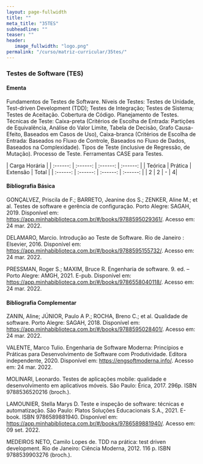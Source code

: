 ```yaml
---
layout: page-fullwidth
title: ""
meta_title: "35TES"
subheadline: ""
teaser: ""
header:
   image_fullwidth: "logo.png"
permalink: "/curso/matriz-curricular/35tes/"
---
```


### **Testes de Software (TES)**

#### **Ementa**

Fundamentos de Testes de Software. Níveis de Testes: Testes de Unidade, Test-driven Development (TDD); Testes de Integração; Testes de Sistema; Testes de Aceitação. Cobertura de Código. Planejamento de Testes. Técnicas de Teste: Caixa-preta (Critérios de Escolha de Entrada: Partições de Equivalência, Análise do Valor Limite, Tabela de Decisão, Grafo Causa-Efeito, Baseados em Casos de Uso), Caixa-branca (Critérios de Escolha de Entrada: Baseados no Fluxo de Controle, Baseados no Fluxo de Dados, Baseados na Complexidade). Tipos de Teste (inclusive de Regressão, de Mutação). Processo de Teste. Ferramentas CASE para Testes.  

| Carga Horária | 
| :------: | :------: | :------: | :------: |
| Teórica | Prática | Extensão | Total |
| :------: | :------: | :------: | :------: |
| 2 | 2 | - | 4|

#### **Bibliografia Básica**

GONÇALVEZ, Priscila de F.; BARRETO, Jeanine dos S.; ZENKER, Aline M.; et al. Testes de software e gerência de configuração. Porto Alegre: SAGAH, 2019. Disponível em: https://app.minhabiblioteca.com.br/#/books/9788595029361/. Acesso em: 24 mar. 2022. 

DELAMARO, Marcio. Introdução ao Teste de Software. Rio de Janeiro : Elsevier, 2016. Disponível em: https://app.minhabiblioteca.com.br/#/books/9788595155732/. Acesso em: 24 mar. 2022. 

PRESSMAN, Roger S.; MAXIM, Bruce R. Engenharia de software. 9. ed. – Porto Alegre: AMGH, 2021. E-pub. Disponível em: https://app.minhabiblioteca.com.br/#/books/9786558040118/. Acesso em: 24 mar. 2022. 

#### **Bibliografia Complementar**

ZANIN, Aline; JÚNIOR, Paulo A P.; ROCHA, Breno C.; et al. Qualidade de software. Porto Alegre: SAGAH, 2018. Disponível em: https://app.minhabiblioteca.com.br/#/books/9788595028401/. Acesso em: 24 mar. 2022. 

VALENTE, Marco Tulio. Engenharia de Software Moderna: Princípios e Práticas para Desenvolvimento de Software com Produtividade. Editora independente, 2020. Disponível em: https://engsoftmoderna.info/. Acesso em: 24 mar. 2022. 

MOLINARI, Leonardo. Testes de aplicações mobile: qualidade e desenvolvimento em aplicativos móveis. São Paulo: Érica, 2017. 296p. ISBN 9788536520216 (broch.). 

LAMOUNIER, Stella Marys D. Teste e inspeção de software: técnicas e automatização. São Paulo: Platos Soluções Educacionais S.A., 2021. E-book. ISBN 9786589881940. Disponível em: https://app.minhabiblioteca.com.br/#/books/9786589881940/. Acesso em: 09 set. 2022. 

MEDEIROS NETO, Camilo Lopes de. TDD na prática: test driven development. Rio de Janeiro: Ciência Moderna, 2012. 116 p. ISBN 9788539903276 (broch.). 


